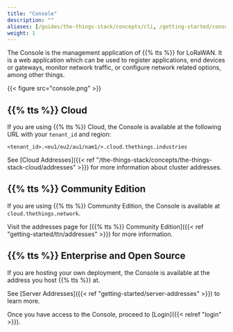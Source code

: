 ```yaml
---
title: "Console"
description: ""
aliases: [/guides/the-things-stack/concepts/cli, /getting-started/console]
weight: 1
---
```


The Console is the management application of {{% tts %}} for LoRaWAN. It is a web application which can be used to register applications, end devices or gateways, monitor network traffic, or configure network related options, among other things.

<!--more-->

{{< figure src="console.png" >}}

## {{% tts %}} Cloud

If you are using {{% tts %}} Cloud, the Console is available at the following URL with your `tenant_id` and region:

`<tenant_id>.<eu1/eu2/au1/nam1/>.cloud.thethings.industries`

See [Cloud Addresses]({{< ref "/the-things-stack/concepts/the-things-stack-cloud/addresses" >}}) for more information about cluster addresses.

## {{% tts %}} Community Edition

If you are using {{% tts %}} Community Edition, the Console is available at `cloud.thethings.network`.

Visit the addresses page for [{{% tts %}} Community Edition]({{< ref "getting-started/ttn/addresses" >}}) for more information.

## {{% tts %}} Enterprise and Open Source

If you are hosting your own deployment, the Console is available at the address you host {{% tts %}} at.

See [Server Addresses]({{< ref "getting-started/server-addresses" >}}) to learn more.

Once you have access to the Console, proceed to [Login]({{< relref "login" >}}).
